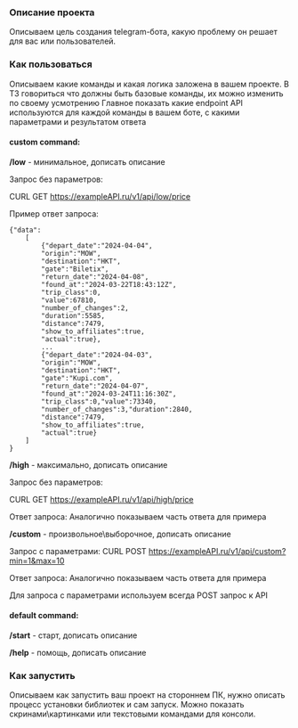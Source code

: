### Описание проекта
Описываем цель создания telegram-бота, какую проблему он решает для вас или пользователей.

### Как пользоваться
Описываем какие команды и какая логика заложена в вашем проекте.
В ТЗ говориться что должны быть базовые команды, их можно изменить по своему усмотрению
Главное показать какие endpoint API используются для каждой команды в вашем боте,
с какими параметрами и результатом ответа

#### custom command:

**/low** - минимальное, дописать описание

Запрос без параметров:

CURL GET https://exampleAPI.ru/v1/api/low/price

Пример ответ запроса:

```console
{"data":
    [
        {"depart_date":"2024-04-04",
        "origin":"MOW",
        "destination":"HKT",
        "gate":"Biletix",
        "return_date":"2024-04-08",
        "found_at":"2024-03-22T18:43:12Z",
        "trip_class":0,
        "value":67810,
        "number_of_changes":2,
        "duration":5585,
        "distance":7479,
        "show_to_affiliates":true,
        "actual":true},
        ...
        {"depart_date":"2024-04-03",
        "origin":"MOW",
        "destination":"HKT",
        "gate":"Kupi.com",
        "return_date":"2024-04-07",
        "found_at":"2024-03-24T11:16:30Z",
        "trip_class":0,"value":73340,
        "number_of_changes":3,"duration":2840,
        "distance":7479,
        "show_to_affiliates":true,
        "actual":true}
    ]
}
```

**/high** - максимально, дописать описание

Запрос без параметров:

CURL GET https://exampleAPI.ru/v1/api/high/price

Ответ запроса:
Аналогично показываем часть ответа для примера

**/custom** - произвольное\выборочное, дописать описание

Запрос с параметрами:
CURL POST https://exampleAPI.ru/v1/api/custom?min=1&max=10

Ответ запроса:
Аналогично показываем часть ответа для примера

Для запроса с параметрами используем всегда POST запрос к API



#### default command:

**/start** - старт, дописать описание

**/help** - помощь, дописать описание

### Как запустить
Описываем как запустить ваш проект на стороннем ПК, нужно описать процесс установки библиотек и сам запуск.
Можно показать скринами\картинками или текстовыми командами для консоли. 